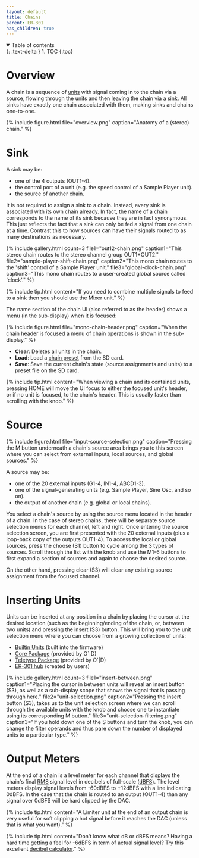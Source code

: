 ```yaml
---
layout: default
title: Chains
parent: ER-301
has_children: true
---
```


<details open markdown="block">
  <summary>
    Table of contents
  </summary>
  {: .text-delta }
1. TOC
{:toc}
</details>

# Overview

A chain is a sequence of [units](/er-301/units) with signal coming in to the chain via a source, flowing through the units and then leaving the chain via a sink.  All sinks have exactly one chain associated with them, making sinks and chains one-to-one.  

{% include figure.html
  file="overview.png"
  caption="Anatomy of a (stereo) chain."
%}

# Sink
A sink may be:
* one of the 4 outputs (OUT1-4).
* the control port of a unit (e.g. the speed control of a Sample Player unit).
* the source of another chain.

It is not required to assign a sink to a chain.  Instead, every sink is associated with its own chain already.  In fact, the name of a chain corresponds to the name of its sink because they are in fact synonymous.  This just reflects the fact that a sink can only be fed a signal from one chain at a time.  Contrast this to how sources can have their signals routed to as many destinations as necessary.

{% include gallery.html
  count=3
  file1="out12-chain.png"
  caption1="This stereo chain routes to the stereo channel group OUT1+OUT2."
  file2="sample-player-shift-chain.png"
  caption2="This mono chain routes to the 'shift' control of a Sample Player unit."
  file3="global-clock-chain.png"
  caption3="This mono chain routes to a user-created global source called 'clock'."
%}

{% include tip.html
  content="If you need to combine multiple signals to feed to a sink then you should use the Mixer unit."
%}

The name section of the chain UI (also referred to as the header) shows a menu (in the sub-display) when it is focused:

{% include figure.html
file="mono-chain-header.png"
caption="When the chain header is focused a menu of chain operations is shown in the sub-display."
%}

* **Clear**: Deletes all units in the chain.
* **Load**: Load a [chain preset](/er-301/persistence#chain-presets) from the SD card.
* **Save**: Save the current chain's state (source assignments and units) to a preset file on the SD card.

{% include tip.html
content="When viewing a chain and its contained units, pressing HOME will move the UI focus to either the focused unit's header, or if no unit is focused, to the chain's header.  This is usually faster than scrolling with the knob."
%}

# Source 
{% include figure.html
file="input-source-selection.png"
caption="Pressing the M button underneath a chain's source area brings you to this screen where you can select from external inputs, local sources, and global sources."
%}

A source may be:
* one of the 20 external inputs (G1-4, IN1-4, ABCD1-3).
* one of the signal-generating units (e.g. Sample Player, Sine Osc, and so on).
* the output of another chain (e.g. global or local chains).

You select a chain's source by using the source menu located in the header of a chain.  In the case of stereo chains, there will be separate source selection menus for each channel, left and right. Once entering the source selection screen, you are first presented with the 20 external inputs (plus a loop-back copy of the outputs OUT1-4).  To access the local or global sources, press the choose (S1) button to cycle among the 3 types of sources.  Scroll through the list with the knob and use the M1-6 buttons to first expand a section of sources and again to choose the desired source.

On the other hand, pressing clear (S3) will clear any existing source assignment from the focused channel.

# Inserting Units 
Units can be inserted at any position in a chain by placing the cursor at the desired location (such as the beginning/ending of the chain, or, between two units) and pressing the insert (S3) button.  This will bring you to the unit selection menu where you can choose from a growing collection of units:

* [Builtin Units](/er-301/builtins) (built into the firmware)
* [Core Package](/er-301/core-pkg) (provided by O`|D)
* [Teletype Package](/er-301/teletype-pkg) (provided by O`|D)
* [ER-301 hub](https://er301-hub.netlify.app/) (created by users)

{% include gallery.html
  count=3
  file1="insert-between.png"
  caption1="Placing the cursor in between units will reveal an insert button (S3), as well as a sub-display scope that shows the signal that is passing through here."
  file2="unit-selection.png"
  caption2="Pressing the insert button (S3), takes us to the unit selection screen where we can scroll through the available units with the knob and choose one to instantiate using its corresponding M button."
  file3="unit-selection-filtering.png"
  caption3="If you hold down one of the S buttons and turn the knob, you can change the filter operands and thus pare down the number of displayed units to a particular type."
%}

# Output Meters 
At the end of a chain is a level meter for each channel that displays the chain's final [RMS](https://en.wikipedia.org/wiki/Root_mean_square) signal level in decibels of full-scale ([dBFS](https://en.wikipedia.org/wiki/DBFS)).  The level meters display signal levels from -60dBFS to +12dBFS with a line indicating 0dBFS.  In the case that the chain is routed to an output (OUT1-4) than any signal over 0dBFS will be hard clipped by the DAC.

{% include tip.html
content="A Limiter unit at the end of an output chain is very useful for soft clipping a hot signal before it reaches the DAC (unless that is what you want)."
%}

{% include tip.html
content="Don't know what dB or dBFS means? Having a hard time getting a feel for -6dBFS in term of actual signal level?  Try this excellent [decibel calculator](http://www.sengpielaudio.com/calculator-db.htm)."
%}
